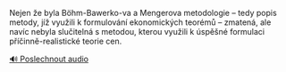 
Nejen že byla Böhm-Bawerko-va a Mengerova metodologie – tedy popis metody, jíž využili k formulování ekonomických teorémů – zmatená, ale navíc nebyla slučitelná s metodou, kterou využili k úspěšné formulaci příčinně-realistické teorie cen.

[🔊 Poslechnout audio](/data/7-paragraphs/audio/chapter_183/para_003-Nejen-e-byla-Bhm-Bawerko-va-a-Mengerova-metodolo.mp3)
